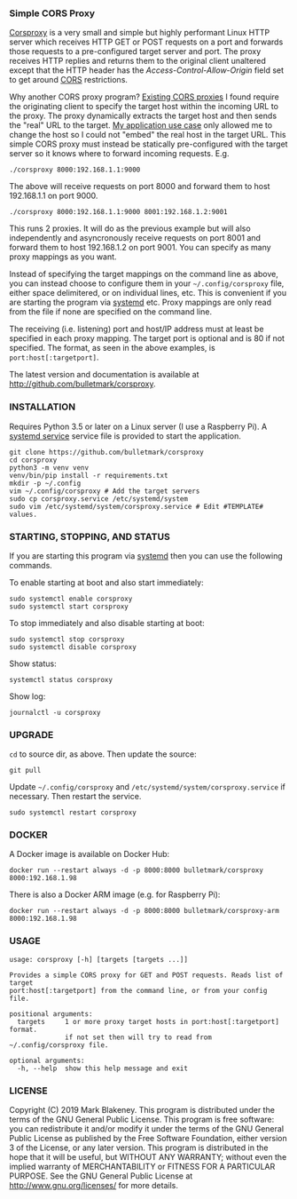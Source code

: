 ### Simple CORS Proxy

[Corsproxy][REPO] is a very small and simple but highly performant Linux
HTTP server which receives HTTP GET or POST requests on a port and
forwards those requests to a pre-configured target server and port. The
proxy receives HTTP replies and returns them to the original client
unaltered except that the HTTP header has the
_Access-Control-Allow-Origin_ field set to get around
[CORS](https://developer.mozilla.org/en-US/docs/Web/HTTP/CORS)
restrictions.

Why another CORS proxy program? [Existing CORS
proxies](https://github.com/search?q=cors+proxy) I found require the
originating client to specify the target host within the incoming URL to
the proxy. The proxy dynamically extracts the target host and then sends
the "real" URL to the target. [My application use
case](http://fronius-powermon.duckdns.org) only allowed me to change the
host so I could not "embed" the real host in the target URL. This simple
CORS proxy must instead be statically pre-configured with the target
server so it knows where to forward incoming requests. E.g.

    ./corsproxy 8000:192.168.1.1:9000

The above will receive requests on port 8000 and forward them to host
192.168.1.1 on port 9000.

    ./corsproxy 8000:192.168.1.1:9000 8001:192.168.1.2:9001

This runs 2 proxies. It will do as the previous example but will also
independently and asyncronously receive requests on port 8001 and
forward them to host 192.168.1.2 on port 9001. You can specify as many
proxy mappings as you want.

Instead of specifying the target mappings on the command line as above,
you can instead choose to configure them in your `~/.config/corsproxy`
file, either space delimitered, or on individual lines, etc. This is
convenient if you are starting the program via
[systemd](https://www.freedesktop.org/wiki/Software/systemd/) etc. Proxy
mappings are only read from the file if none are specified on the
command line.

The receiving (i.e. listening) port and host/IP address must at least be
specified in each proxy mapping. The target port is optional and is 80
if not specified. The format, as seen in the above examples,
is `port:host[:targetport]`.

The latest version and documentation is available at
http://github.com/bulletmark/corsproxy.

### INSTALLATION

Requires Python 3.5 or later on a Linux server (I use a Raspberry Pi). A
[systemd
service](https://www.freedesktop.org/software/systemd/man/systemd.service.html)
service file is provided to start the application.

```shell
git clone https://github.com/bulletmark/corsproxy
cd corsproxy
python3 -m venv venv
venv/bin/pip install -r requirements.txt
mkdir -p ~/.config
vim ~/.config/corsproxy # Add the target servers
sudo cp corsproxy.service /etc/systemd/system
sudo vim /etc/systemd/system/corsproxy.service # Edit #TEMPLATE# values.
```

### STARTING, STOPPING, AND STATUS

If you are starting this program via
[systemd](https://www.freedesktop.org/wiki/Software/systemd/) then you
can use the following commands.

To enable starting at boot and also start immediately:

    sudo systemctl enable corsproxy
    sudo systemctl start corsproxy

To stop immediately and also disable starting at boot:

    sudo systemctl stop corsproxy
    sudo systemctl disable corsproxy

Show status:

    systemctl status corsproxy

Show log:

    journalctl -u corsproxy

### UPGRADE

`cd` to source dir, as above. Then update the source:

    git pull

Update `~/.config/corsproxy` and `/etc/systemd/system/corsproxy.service` if
necessary. Then restart the service.

    sudo systemctl restart corsproxy

### DOCKER

A Docker image is available on Docker Hub:

    docker run --restart always -d -p 8000:8000 bulletmark/corsproxy 8000:192.168.1.98

There is also a Docker ARM image (e.g. for Raspberry Pi):

    docker run --restart always -d -p 8000:8000 bulletmark/corsproxy-arm 8000:192.168.1.98

### USAGE

```
usage: corsproxy [-h] [targets [targets ...]]

Provides a simple CORS proxy for GET and POST requests. Reads list of target
port:host[:targetport] from the command line, or from your config file.

positional arguments:
  targets     1 or more proxy target hosts in port:host[:targetport] format.
              if not set then will try to read from ~/.config/corsproxy file.

optional arguments:
  -h, --help  show this help message and exit
```

### LICENSE

Copyright (C) 2019 Mark Blakeney. This program is distributed under the
terms of the GNU General Public License.
This program is free software: you can redistribute it and/or modify it
under the terms of the GNU General Public License as published by the
Free Software Foundation, either version 3 of the License, or any later
version.
This program is distributed in the hope that it will be useful, but
WITHOUT ANY WARRANTY; without even the implied warranty of
MERCHANTABILITY or FITNESS FOR A PARTICULAR PURPOSE. See the GNU General
Public License at <http://www.gnu.org/licenses/> for more details.

[REPO]: https://github.com/bulletmark/corsproxy/

<!-- vim: se ai syn=markdown: -->
